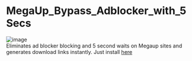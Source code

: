 # MegaUp_Bypass_Adblocker_with_5Secs
![image](https://github.com/pgh268400/MegaUp_Bypass_Adblocker_with_5Secs/assets/31213158/2322e4d6-0b0d-4c76-9837-8b866086d257)  
Eliminates ad blocker blocking and 5 second waits on Megaup sites and generates download links instantly.
Just install [here](https://github.com/pgh268400/MegaUp_Bypass_Adblocker_with_5Secs/releases/download/v0.01/megaup_bypass.js)
